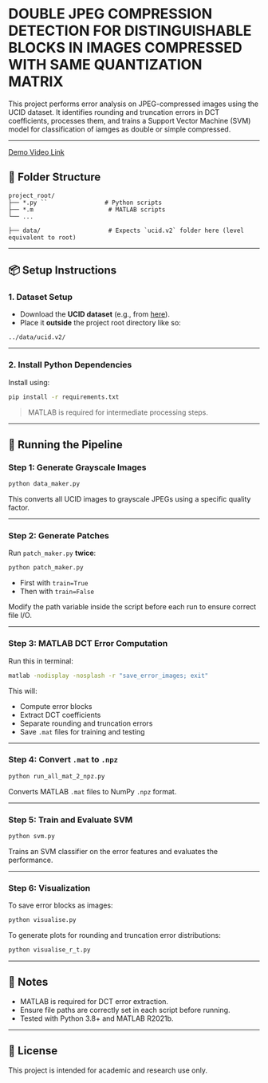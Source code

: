 # DOUBLE JPEG COMPRESSION DETECTION FOR DISTINGUISHABLE BLOCKS IN IMAGES COMPRESSED WITH SAME QUANTIZATION MATRIX

This project performs error analysis on JPEG-compressed images using the UCID dataset. It identifies rounding and truncation errors in DCT coefficients, processes them, and trains a Support Vector Machine (SVM) model for classification of iamges as double or simple compressed.

---
 
[Demo Video Link](https://drive.google.com/file/d/1vbWHRaWgYg4m738mgKhVOpNqpbUBxr0F/view?usp=drive_link)


## 📁 Folder Structure

```
project_root/
├── *.py ``                # Python scripts
├── *.m                     # MATLAB scripts
└── ...

├── data/                   # Expects `ucid.v2` folder here (level equivalent to root)

```

---

## 📦 Setup Instructions

### 1. Dataset Setup

- Download the **UCID dataset** (e.g., from [here](https://github.com/girfa/ColorImageDatasets)).
- Place it **outside** the project root directory like so:

```
../data/ucid.v2/
```

---

### 2. Install Python Dependencies

Install using:

```bash
pip install -r requirements.txt
```

> MATLAB is required for intermediate processing steps.

---

## 🚀 Running the Pipeline

### Step 1: Generate Grayscale Images

```bash
python data_maker.py
```

This converts all UCID images to grayscale JPEGs using a specific quality factor.

---

### Step 2: Generate Patches

Run `patch_maker.py` **twice**:

```bash
python patch_maker.py
```

- First with `train=True`
- Then with `train=False`

Modify the path variable inside the script before each run to ensure correct file I/O.

---

### Step 3: MATLAB DCT Error Computation

Run this in terminal:

```bash
matlab -nodisplay -nosplash -r "save_error_images; exit"
```

This will:

- Compute error blocks  
- Extract DCT coefficients  
- Separate rounding and truncation errors  
- Save `.mat` files for training and testing  

---

### Step 4: Convert `.mat` to `.npz`

```bash
python run_all_mat_2_npz.py
```

Converts MATLAB `.mat` files to NumPy `.npz` format.

---

### Step 5: Train and Evaluate SVM

```bash
python svm.py
```

Trains an SVM classifier on the error features and evaluates the performance.

---

### Step 6: Visualization

To save error blocks as images:

```bash
python visualise.py
```

To generate plots for rounding and truncation error distributions:

```bash
python visualise_r_t.py
```

---

## 📌 Notes

- MATLAB is required for DCT error extraction.
- Ensure file paths are correctly set in each script before running.
- Tested with Python 3.8+ and MATLAB R2021b.

---

## 📄 License

This project is intended for academic and research use only.
